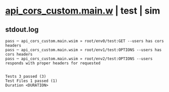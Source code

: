 # [api_cors_custom.main.w](../../../../../examples/tests/valid/api_cors_custom.main.w) | test | sim

## stdout.log
```log
pass ─ api_cors_custom.main.wsim » root/env0/test:GET --users has cors headers                              
pass ─ api_cors_custom.main.wsim » root/env1/test:OPTIONS --users has cors headers                          
pass ─ api_cors_custom.main.wsim » root/env2/test:OPTIONS --users responds with proper headers for requested
 
 
Tests 3 passed (3)
Test Files 1 passed (1)
Duration <DURATION>
```

